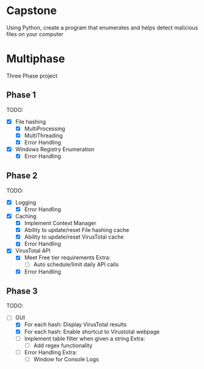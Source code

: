 # Capstone
Using Python, create a program that enumerates and helps detect malicious files on your computer

# Multiphase 
Three Phase project
## Phase 1
TODO:
- [x] File hashing
    - [x] MultiProcessing
    - [x] MultiThreading
    - [x] Error Handling
- [x] Windows Registry Enumeration
    - [x] Error Handling
## Phase 2
TODO:
- [x] Logging
    - [x] Error Handling
- [x] Caching
    - [x] Implement Context Manager
    - [x] Ability to update/reset File hashing cache
    - [x] Ability to update/reset VirusTotal cache
    - [x] Error Handling
- [x] VirusTotal API
    - [x] Meet Free tier requirements
        Extra:
        - [ ] Auto schedule/limit daily API calls
    - [x] Error Handling
## Phase 3
TODO:
- [ ] GUI
    - [x] For each hash: Display VirusTotal results 
    - [x] For each hash: Enable shortcut to Virustotal webpage
    - [ ] Implement table filter when given a string 
        Extra:
        - [ ] Add regex functionality
    - [ ] Error Handling
        Extra:
        - [ ] Window for Console Logs